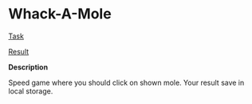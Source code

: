 # Whack-A-Mole

[Task](https://github.com/rolling-scopes-school/tasks/blob/master/tasks/stage-0/projects.md#task-10-whack-a-mole-40)

[Result](https://ebces.github.io/Whack-A-Mole/)

**Description**

Speed game where you should click on shown mole. Your result save in local storage.